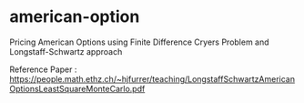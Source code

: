 # american-option
Pricing American Options using Finite Difference Cryers Problem and Longstaff-Schwartz approach

Reference Paper : https://people.math.ethz.ch/~hjfurrer/teaching/LongstaffSchwartzAmericanOptionsLeastSquareMonteCarlo.pdf

